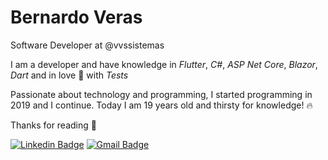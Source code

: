 # Bernardo Veras

Software Developer at @vvssistemas

I am a developer and have knowledge in _Flutter_, _C#_, _ASP Net Core_, _Blazor_, _Dart_ and in love 💜 with _Tests_

Passionate about technology and programming, I started programming in 2019 and I continue.
Today I am 19 years old and thirsty for knowledge! 🔥

Thanks for reading 💜

[![Linkedin Badge](https://img.shields.io/badge/-Bernardo%20Veras-6633cc?style=flat-square&logo=Linkedin&logoColor=white&link=https://www.linkedin.com/in/bernardoveras/)](https://www.linkedin.com/in/bernardoveras/) 
[![Gmail Badge](https://img.shields.io/badge/-bernardo@vvssistemas.com.br-6633cc?style=flat-square&logo=Gmail&logoColor=white&link=mailto:bernardo@vvsistemas.com.br)](mailto:bernardo@vvssistemas.com.br)
